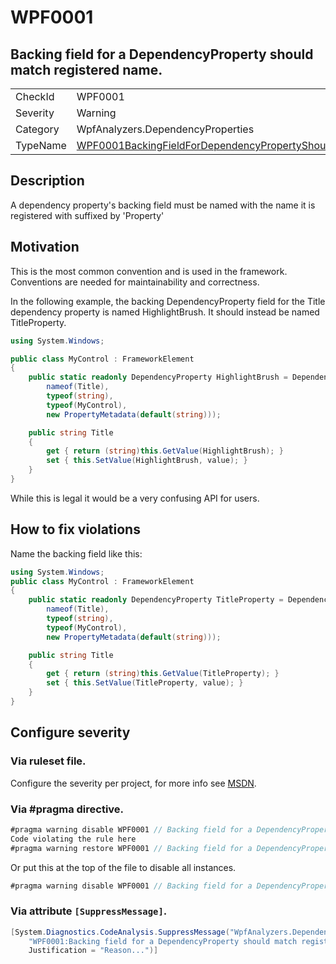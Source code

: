 ﻿# WPF0001
## Backing field for a DependencyProperty should match registered name.

<!-- start generated table -->
<table>
<tr>
  <td>CheckId</td>
  <td>WPF0001</td>
</tr>
<tr>
  <td>Severity</td>
  <td>Warning</td>
</tr>
<tr>
  <td>Category</td>
  <td>WpfAnalyzers.DependencyProperties</td>
</tr>
<tr>
  <td>TypeName</td>
  <td><a href="https://github.com/DotNetAnalyzers/WpfAnalyzers/blob/master/WpfAnalyzers.Analyzers/DependencyProperties/WPF0001BackingFieldForDependencyPropertyShouldMatchRegisteredName.cs">WPF0001BackingFieldForDependencyPropertyShouldMatchRegisteredName</a></td>
</tr>
</table>
<!-- end generated table -->

## Description

A dependency property's backing field must be named with the name it is registered with suffixed by 'Property'

## Motivation

This is the most common convention and is used in the framework. Conventions are needed for maintainability and correctness.

In the following example, the backing DependencyProperty field for the Title dependency property is named HighlightBrush. It should instead be named TitleProperty.

```C#
using System.Windows;

public class MyControl : FrameworkElement
{
    public static readonly DependencyProperty HighlightBrush = DependencyProperty.Register(
        nameof(Title),
        typeof(string),
        typeof(MyControl),
        new PropertyMetadata(default(string)));

    public string Title
    {
        get { return (string)this.GetValue(HighlightBrush); }
        set { this.SetValue(HighlightBrush, value); }
    }
}
```

While this is legal it would be a very confusing API for users.

## How to fix violations

Name the backing field like this:

```C#
using System.Windows;
public class MyControl : FrameworkElement
{
    public static readonly DependencyProperty TitleProperty = DependencyProperty.Register(
        nameof(Title),
        typeof(string),
        typeof(MyControl),
        new PropertyMetadata(default(string)));

    public string Title
    {
        get { return (string)this.GetValue(TitleProperty); }
        set { this.SetValue(TitleProperty, value); }
    }
}
```

<!-- start generated config severity -->
## Configure severity

### Via ruleset file.

Configure the severity per project, for more info see [MSDN](https://msdn.microsoft.com/en-us/library/dd264949.aspx).

### Via #pragma directive.
```C#
#pragma warning disable WPF0001 // Backing field for a DependencyProperty should match registered name.
Code violating the rule here
#pragma warning restore WPF0001 // Backing field for a DependencyProperty should match registered name.
```

Or put this at the top of the file to disable all instances.
```C#
#pragma warning disable WPF0001 // Backing field for a DependencyProperty should match registered name.
```

### Via attribute `[SuppressMessage]`.

```C#
[System.Diagnostics.CodeAnalysis.SuppressMessage("WpfAnalyzers.DependencyProperties", 
    "WPF0001:Backing field for a DependencyProperty should match registered name.", 
    Justification = "Reason...")]
```
<!-- end generated config severity -->
